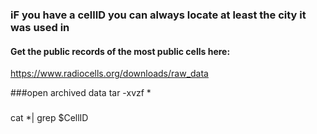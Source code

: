 ### iF you have a cellID you can always locate at least the city it was used in

#### Get the public records of the most public cells here:
https://www.radiocells.org/downloads/raw_data

###open archived data
 tar -xvzf  *
###
cat *| grep $CellID
